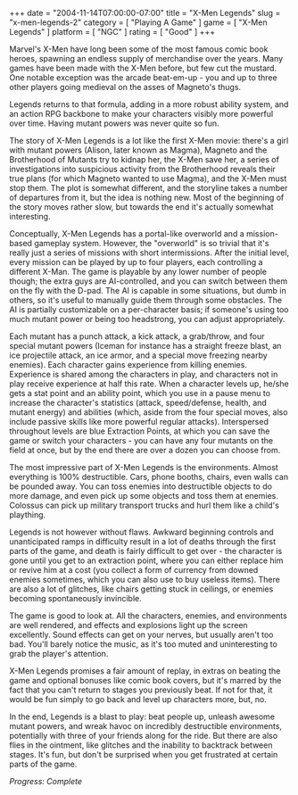 +++
date = "2004-11-14T07:00:00-07:00"
title = "X-Men Legends"
slug = "x-men-legends-2"
category = [ "Playing A Game" ]
game = [ "X-Men Legends" ]
platform = [ "NGC" ]
rating = [ "Good" ]
+++

Marvel's X-Men have long been some of the most famous comic book heroes, spawning an endless supply of merchandise over the years. Many games have been made with the X-Men before, but few cut the mustard. One notable exception was the arcade beat-em-up - you and up to three other players going medieval on the asses of Magneto's thugs.

Legends returns to that formula, adding in a more robust ability system, and an action RPG backbone to make your characters visibly more powerful over time. Having mutant powers was never quite so fun.

The story of X-Men Legends is a lot like the first X-Men movie: there's a girl with mutant powers (Alison, later known as Magma), Magneto and the Brotherhood of Mutants try to kidnap her, the X-Men save her, a series of investigations into suspicious activity from the Brotherhood reveals their true plans (for which Magneto wanted to use Magma), and the X-Men must stop them. The plot is somewhat different, and the storyline takes a number of departures from it, but the idea is nothing new. Most of the beginning of the story moves rather slow, but towards the end it's actually somewhat interesting.

Conceptually, X-Men Legends has a portal-like overworld and a mission-based gameplay system. However, the "overworld" is so trivial that it's really just a series of missions with short intermissions. After the initial level, every mission can be played by up to four players, each controlling a different X-Man. The game is playable by any lower number of people though; the extra guys are AI-controlled, and you can switch between them on the fly with the D-pad. The AI is capable in some situations, but dumb in others, so it's useful to manually guide them through some obstacles. The AI is partially customizable on a per-character basis; if someone's using too much mutant power or being too headstrong, you can adjust appropriately.

Each mutant has a punch attack, a kick attack, a grab/throw, and four special mutant powers (Iceman for instance has a straight freeze blast, an ice projectile attack, an ice armor, and a special move freezing nearby enemies). Each character gains experience from killing enemies. Experience is shared among the characters in play, and characters not in play receive experience at half this rate. When a character levels up, he/she gets a stat point and an ability point, which you use in a pause menu to increase the character's statistics (attack, speed/defense, health, and mutant energy) and abilities (which, aside from the four special moves, also include passive skills like more powerful regular attacks). Interspersed throughout levels are blue Extraction Points, at which you can save the game or switch your characters - you can have any four mutants on the field at once, but by the end there are over a dozen you can choose from.

The most impressive part of X-Men Legends is the environments. Almost everything is 100% destructible. Cars, phone booths, chairs, even walls can be pounded away. You can toss enemies into destructible objects to do more damage, and even pick up some objects and toss them at enemies. Colossus can pick up military transport trucks and hurl them like a child's plaything.

Legends is not however without flaws. Awkward beginning controls and unanticipated ramps in difficulty result in a lot of deaths through the first parts of the game, and death is fairly difficult to get over - the character is gone until you get to an extraction point, where you can either replace him or revive him at a cost (you collect a form of currency from downed enemies sometimes, which you can also use to buy useless items). There are also a lot of glitches, like chairs getting stuck in ceilings, or enemies becoming spontaneously invincible.

The game is good to look at. All the characters, enemies, and environments are well rendered, and effects and explosions light up the screen excellently. Sound effects can get on your nerves, but usually aren't too bad. You'll barely notice the music, as it's too muted and uninteresting to grab the player's attention.

X-Men Legends promises a fair amount of replay, in extras on beating the game and optional bonuses like comic book covers, but it's marred by the fact that you can't return to stages you previously beat. If not for that, it would be fun simply to go back and level up characters more, but, no.

In the end, Legends is a blast to play: beat people up, unleash awesome mutant powers, and wreak havoc on incredibly destructible environments, potentially with three of your friends along for the ride. But there are also flies in the ointment, like glitches and the inability to backtrack between stages. It's fun, but don't be surprised when you get frustrated at certain parts of the game.

<i>Progress: Complete</i>